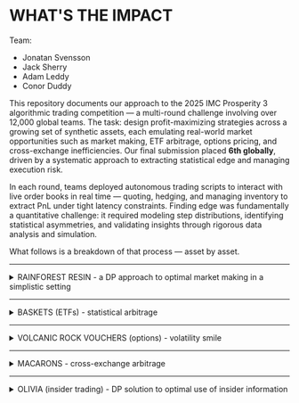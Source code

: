 # WHAT'S THE IMPACT
Team:
- Jonatan Svensson
- Jack Sherry
- Adam Leddy
- Conor Duddy

This repository documents our approach to the 2025 IMC Prosperity 3 algorithmic trading competition — a multi-round challenge involving over 12,000 global teams. The task: design profit-maximizing strategies across a growing set of synthetic assets, each emulating real-world market opportunities such as market making, ETF arbitrage, options pricing, and cross-exchange inefficiencies. Our final submission placed **6th globally**, driven by a systematic approach to extracting statistical edge and managing execution risk.

In each round, teams deployed autonomous trading scripts to interact with live order books in real time — quoting, hedging, and managing inventory to extract PnL under tight latency constraints. Finding edge was fundamentally a quantitative challenge: it required modeling step distributions, identifying statistical asymmetries, and validating insights through rigorous data analysis and simulation.

What follows is a breakdown of that process — asset by asset.



---

<details>
<summary>RAINFOREST RESIN - a DP approach to optimal market making in a simplistic setting </summary>

blablabla

</details>

---

<details>
<summary>BASKETS (ETFs) - statistical arbitrage </summary>

dont include olivia here

</details>

---

<details>
<summary>VOLCANIC ROCK VOUCHERS (options) - volatility smile</summary>

WHAT'S THE IMPACT

</details>

---

<details>
<summary>MACARONS - cross-exchange arbitrage</summary>

WHAT'S THE IMPACT

</details>

---

<details>
<summary>OLIVIA (insider trading) -  DP solution to optimal use of insider information </summary>

first describe how it was used for croissant and baskets and why not kelp. Then explain whole bound thing.

</details>
